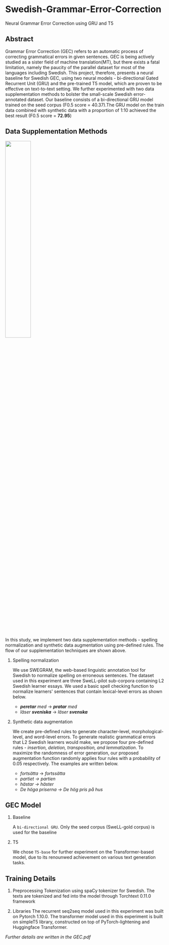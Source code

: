 # Swedish-Grammar-Error-Correction
Neural Grammar Error Correction using GRU and T5

## Abstract 
Grammar Error Correction (GEC) refers to an automatic process of correcting grammatical errors in given sentences. GEC is being actively studied as a sister field of machine translation(MT), but there exists a fatal limitation, namely the paucity of the parallel dataset for most of the languages including Swedish. This project, therefore, presents a neural baseline for Swedish GEC, using two neural models - bi-directional Gated Recurrent Unit (GRU) and the pre-trained T5 model, which are proven to be effective on text-to-text setting. We further experimented with two data supplementation methods to bolster the small-scale Swedish error-annotated dataset. Our baseline consists of a bi-directional GRU model trained on the seed corpus (F0.5 score = 40.37).The GRU model on the train data combined with synthetic data with a proportion of 1:10 achieved the best result (F0.5 score = __72.95__)

## Data Supplementation Methods
<img src = "https://user-images.githubusercontent.com/77832890/152796450-42e28a93-b10e-4965-81fb-54033e57f55a.jpg" width=40% height=40%>

In this study, we implement two data supplementation methods - spelling normalization and synthetic data augmentation using pre-defined rules. The flow of our supplementation techniques are shown above. 

1. Spelling normalization 


    We use SWEGRAM, the web-based linguistic annotation tool for Swedish to normalize spelling on erroneous sentences. The dataset used in this experiment are three SweLL-pilot sub-corpora containing L2 Swedish learner essays. We used a basic spell checking function to normalize learners' sentences that contain lexical-level errors as shown below.
    
      + ___peretar__ med_ -> ___pratar__ med_
      + _läser __sveniska___ -> _läser __svenska___

2. Synthetic data augmentation

    We create pre-defined rules to generate character-level, morphological-level, and word-level errors. To generate realistic grammatical errors that L2 Swedish learners would make, we propose four pre-defined rules - _insertion, deletion, transposition, and lemmatization_. To maximize the randomness of error generation, our proposed augmentation function randomly applies four rules with a probability of 0.05 respectively. The examples are written below. 
    
    + _fortsätta_ -> _fortssätta_
    + _partiet -> partien_
    + _hästar -> häster_
    + _De höga priserna -> De hög pris på hus_


## GEC Model
1. Baseline

    A ```bi-directional GRU```. Only the seed corpus (SweLL-gold corpus) is used for the baseline
    
2. T5
  
   We chose ```T5-base``` for further experiment on the Transformer-based model, due to its renounwed achievement on various text generation tasks. 

## Training Details
1. Preprocessing
    Tokenization using spaCy tokenizer for Swedish. The texts are tokenized and fed into the model through Torchtext 0.11.0 framework
    
2. Libraries
    The recurrent seq2seq model used in this experiment was built on Pytorch 1.10.0. The transformer model used in this experiment is built on simpleT5 library, constructed on top of PyTorch-lightening and Huggingface Transformer. 

    
_Further details are written in the GEC.pdf_

